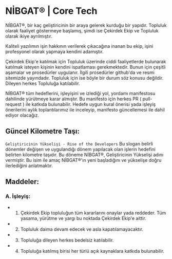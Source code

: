 # NİBGAT® | Core Tech

NİBGAT®, bir kaç geliştiricinin bir araya gelerek kurduğu bir yapıdır.
Topluluk olarak faaliyet göstermeye başlamış, şimdi ise Çekirdek Ekip ve Topluluk olarak ikiye ayrılmıştır.

Kaliteli yazılımın işin hakkının verilerek çıkacağına inanan bu ekip, işini profesyonel olarak yapmaya kendini adamıştır.

Çekirdek Ekip'e katılmak için Topluluk üzerinde ciddi faaliyetlerde bulunarak katılmak isteyen kişinin kendini ispatlaması gerekmektedir. Bunun için çeşitli aşamalar ve prosedürler uygulanır. İlgili prosedürler github'da ve resmi sitemizde yayındadır. Topluluk için ise böyle bir durum söz konusu değildir. Dileyen herkes Topluluğa katılabilir.

NİBGAT® tüm hedeflerini, işleyişini ve izlediği yol, yordamı manifestosu dahilinde yürütmeye karar almıştır.
Bu manifesto için herkes PR ( pull-request ) ile katkıda bulunabilir. Hedefe uygun kural önerisi yada işleyiş önerilerini aylık toplantılarımız ile inceleyip, manifesto güncellemesi ile dahil ediyor olacağız.


## Güncel Kilometre Taşı:

```Geliştiricinin Yükselişi - Rise of the Developers```
Bu slogan belirli dönemler değişen ve uygulandığı dönem yapılacak olan işlerin hedefini belirten kilometre taşıdır. Bu döneme NİBGAT®, Geliştiricinin Yükselişi adını vermiştir. Bu isim ile amaç NİBGAT®'ın yeni başladığını ve yükselişe doğru ilerlediğini anlatmaktır.


## Maddeler:

### A. İşleyiş:
 * 1. Çekirdek Ekip topluluğun tüm kararlarını onaylar yada reddeder. Tüm yasama, yürütme ve yargı bu noktada Çekirdek Ekip'e aittir.
 * 2. Topluluk daima devam edecek ve asla kapatılamayacaktır.
 * 3. Topluluğa dileyen herkes bedelsiz katılabilir.
 * 4. Topluluğa katılmış birisi her türlü açık kaynaklara katkıda bulunabilir.

